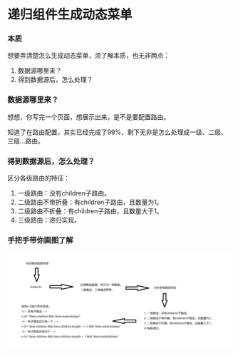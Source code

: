 # 递归组件生成动态菜单



### 本质

想要弄清楚怎么生成动态菜单，须了解本质，也无非两点：

1. 数据源哪里来？
2. 得到数据源后，怎么处理？



### 数据源哪里来？

想想，你写完一个页面，想展示出来，是不是要配置路由。

知道了在路由配置，其实已经完成了99%，剩下无非是怎么处理成一级、二级、三级...路由。



### 得到数据源后，怎么处理？

区分各级路由的特征：

1. 一级路由：没有children子路由。
2. 二级路由不带折叠：有children子路由，且数量为1。
3. 二级路由不折叠：有children子路由，且数量大于1。
4. 三级路由：递归实现。



### 手把手带你画图了解

![image-20230727143807051](../image/P40_1.png)